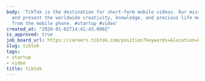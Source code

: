 ```yaml
---
body: 'TikTok is the destination for short-form mobile videos. Our mission is to capture
  and present the worldwide creativity, knowledge, and precious life moments, directly
  from the mobile phone. #startup #video'
created_at: "2020-01-02T14:41:43.000Z"
is_approved: true
job_board_url: https://careers.tiktok.com/position?keywords=&location=CT_6
slug: tiktok
tags:
- startup
- video
title: tiktok
---
```

